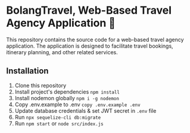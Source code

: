 # BolangTravel, Web-Based Travel Agency Application 📸
This repository contains the source code for a web-based travel agency application. The application is designed to facilitate travel bookings, itinerary planning, and other related services.


## Installation
 
1. Clone this repository
2. Install project's dependencies `npm install`
3. Install nodemon globally `npm i -g nodemon`
4. Copy .env.example to .env `copy .env.example .env`
5. Update database credentials & set JWT secret in `.env` file
6. Run `npx sequelize-cli db:migrate`
7. Run `npm start` or `node src/index.js`
